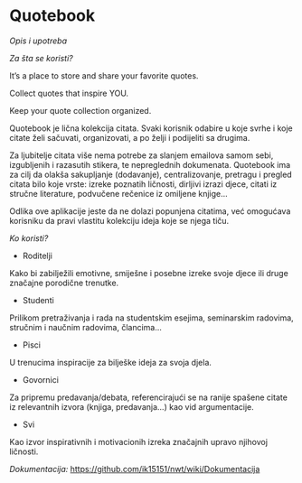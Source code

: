 # Quotebook

*Opis i upotreba*


*Za šta se koristi?*

It’s a place to store and share your favorite quotes.

Collect quotes that inspire YOU.

Keep your quote collection organized.


Quotebook je lična kolekcija citata. 
Svaki korisnik odabire u koje svrhe i koje citate želi sačuvati, organizovati, a po želji i podijeliti sa drugima.

Za ljubitelje citata više nema potrebe za slanjem emailova samom sebi, izgubljenih i razasutih stikera, te nepreglednih dokumenata.
Quotebook ima za cilj da olakša sakupljanje (dodavanje), centralizovanje, pretragu i pregled citata bilo koje vrste: izreke poznatih ličnosti, dirljivi izrazi djece, citati iz stručne literature, podvučene rečenice iz omiljene knjige...

Odlika ove aplikacije jeste da ne dolazi popunjena citatima, već omogućava korisniku da pravi vlastitu kolekciju ideja koje se njega tiču.


*Ko koristi?*

- Roditelji

Kako bi zabilježili emotivne, smiješne i posebne izreke svoje djece ili druge značajne porodične trenutke.

- Studenti

Prilikom pretraživanja i rada na studentskim esejima, seminarskim radovima, stručnim i naučnim radovima, člancima...

- Pisci 

U trenucima inspiracije za bilješke ideja za svoja djela.

- Govornici

Za pripremu predavanja/debata, referencirajući se na ranije spašene citate iz relevantnih izvora (knjiga, predavanja...) kao vid argumentacije.

- Svi

Kao izvor inspirativnih i motivacionih izreka značajnih upravo njihovoj ličnosti.


*Dokumentacija:*
https://github.com/ik15151/nwt/wiki/Dokumentacija


